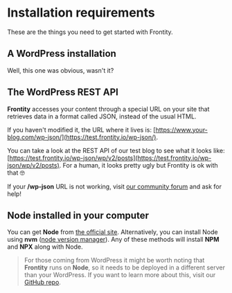 # Installation requirements

These are the things you need to get started with Frontity.

## A WordPress installation

Well, this one was obvious, wasn't it?

## The WordPress REST API

**Frontity** accesses your content through a special URL on your site that retrieves data in a format called JSON, instead of the usual HTML.

If you haven't modified it, the URL where it lives is: [https://www.your-blog.com/wp-json/](https://test.frontity.io/wp-json/).

You can take a look at the REST API of our test blog to see what it looks like: [https://test.frontity.io/wp-json/wp/v2/posts](https://test.frontity.io/wp-json/wp/v2/posts). For a human, it looks pretty ugly but Frontity is ok with that 🤓

If your **/wp-json** URL is not working, visit [our community forum](https://community.frontity.org/) and ask for help!

## Node installed in your computer

You can get **Node** from [the official site](https://nodejs.org/). Alternatively, you can install Node using **nvm** \([node version manager](https://github.com/creationix/nvm)\). Any of these methods will install **NPM** and **NPX** along with Node.

> For those coming from WordPress it might be worth noting that **Frontity** runs on **Node**, so it needs to be deployed in a different server than your WordPress. If you want to learn more about this, visit our [GitHub repo](https://github.com/frontity/frontity#why-a-different-nodejs-server).

